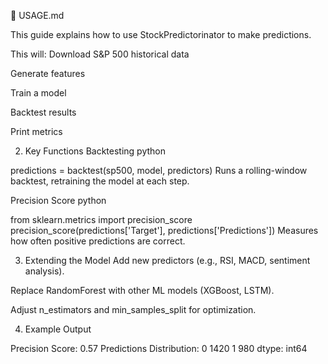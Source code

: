 📄 USAGE.md


This guide explains how to use StockPredictorinator to make predictions.

This will:
Download S&P 500 historical data

Generate features

Train a model

Backtest results

Print metrics

2. Key Functions
Backtesting
python

predictions = backtest(sp500, model, predictors)
Runs a rolling-window backtest, retraining the model at each step.

Precision Score
python

from sklearn.metrics import precision_score
precision_score(predictions['Target'], predictions['Predictions'])
Measures how often positive predictions are correct.

3. Extending the Model
Add new predictors (e.g., RSI, MACD, sentiment analysis).

Replace RandomForest with other ML models (XGBoost, LSTM).

Adjust n_estimators and min_samples_split for optimization.

4. Example Output

Precision Score: 0.57
Predictions Distribution:
0    1420
1     980
dtype: int64
